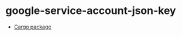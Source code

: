 # google-service-account-json-key

* [Cargo package](https://crates.io/crates/google-service-account-json-key)
